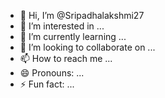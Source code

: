 - 👋 Hi, I’m @Sripadhalakshmi27
- 👀 I’m interested in ...
- 🌱 I’m currently learning ...
- 💞️ I’m looking to collaborate on ...
- 📫 How to reach me ...
- 😄 Pronouns: ...
- ⚡ Fun fact: ...

<!---
Sripadhalakshmi27/Sripadhalakshmi27 is a ✨ special ✨ repository because its `README.md` (this file) appears on your GitHub profile.
You can click the Preview link to take a look at your changes.
+
--->
